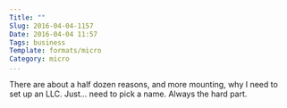 ```yaml
---
Title: ""
Slug: 2016-04-04-1157
Date: 2016-04-04 11:57
Tags: business
Template: formats/micro
Category: micro
...
```


There are about a half dozen reasons, and more mounting, why I need to set up an LLC. Just... need to pick a name. Always the hard part.
